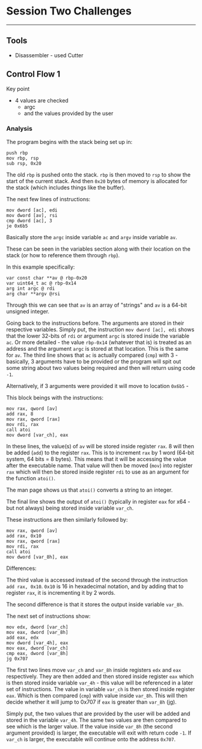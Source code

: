 # Session Two Challenges
---
## Tools
* Disassembler - used Cutter

## Control Flow 1

Key point
* 4 values are checked
  * argc
  * and the values provided by the user

### Analysis

The program begins with the stack being set up in:

```
push rbp
mov rbp, rsp
sub rsp, 0x20
```

<!-- maybe insert a theoretical image of the stack -->

The old `rbp` is pushed onto the stack.
`rbp` is then moved to `rsp` to show the start of the current stack.
And then `0x20` bytes of memory is allocated for the stack (which includes things like the buffer).

The next few lines of instructions:
```
mov dword [ac], edi
mov dword [av], rsi
cmp dword [ac], 3
je 0x6b5
```

Basically store the `argc` inside variable `ac` and `argv` inside variable `av`.

These can be seen in the variables section along with their location on the stack (or how to reference them
through `rbp`).

In this example specifically:

```
var const char **av @ rbp-0x20
var uint64_t ac @ rbp-0x14
arg int argc @ rdi
arg char **argv @rsi
```

Through this we can see that `av` is an array of "strings" and `av` is a 64-bit unsigned integer.

Going back to the instructions before.
The arguments are stored in their respective variables.
Simply put, the instruction `mov dword [ac], edi` shows that the lower 32-bits of `rdi` or argument `argc` is stored
inside the variable `ac`.
Or more detailed - the value `rbp-0x14` (whatever that is) is treated as an address and the argument `argc` is stored
at that location.
This is the same for `av`.
The third line shows that `ac` is actually compared (`cmp`) with 3 - basically, 3 arguments have to be provided or the
program will spit out some string about two values being required and then will return using code `-1`.


Alternatively, if 3 arguments were provided it will move to location `0x6b5` -

<!-- insert 0x6b5 image -->

This block beings with the instructions:

```
mov rax, qword [av]
add rax, 8
mov rax, qword [rax]
mov rdi, rax
call atoi
mov dword [var_ch], eax
```

In these lines, the value(s) of `av` will be stored inside register `rax`.
8 will then be added (`add`) to the register `rax`. This is to increment `rax` by 1 word (64-bit system, 64 bits = 8 bytes).
This means that it will be accessing the value after the executable name. That value will then be moved (`mov`) into
register `rax` which will then be stored inside register `rdi` to use as an argument for the function `atoi()`.

<!-- man page image for atoi -->

The man page shows us that `atoi()` converts a string to an integer.

The final line shows the output of `atoi()` (typically in register `eax` for x64 - but not always) being stored
inside variable `var_ch`.

These instructions are then similarly followed by:

```
mov rax, qword [av]
add rax, 0x10
mov rax, qword [rax]
mov rdi, rax
call atoi
mov dword [var_8h], eax
```

Differences:

The third value is accessed instead of the second through the instruction `add rax, 0x10`.
`0x10` is 16 in hexadecimal notation, and by adding that to register `rax`, it is incrementing it by 2 words.

The second difference is that it stores the output inside variable `var_8h`.

The next set of instructions show:

```
mov edx, dword [var_ch]
mov eax, dword [var_8h]
add eax, edx
mov dword [var_4h], eax
mov eax, dword [var_ch]
cmp eax, dword [var_8h]
jg 0x707
```

The first two lines move `var_ch` and `var_8h` inside registers `edx` and `eax` respectively.
They are then added and then stored inside register `eax` which is then stored inside variable `var_4h` - this value will be
referenced in a later set of instructions.
The value in variable `var_ch` is then stored inside register `eax`. Which is then compared (`cmp`) with value inside `var_8h`.
This will then decide whether it will jump to 0x707 if `eax` is greater than `var_8h` (jg).

Simply put, the two values that are provided by the user will be added and stored in the variable `var_4h`. The same two values are then compared to see which is the larger value. If the value inside `var_8h` (the second argument provided) is larger, the executable will exit with return code `-1`. If `var_ch` is larger, the executable will continue onto the address `0x707`.
